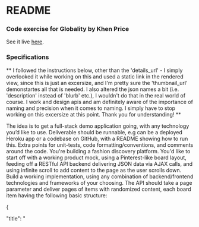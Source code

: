 # README #

### Code exercise for Globality by Khen Price ###

See it live [here](https://kp-globality.herokuapp.com/).


### Specifications ###

** I followed the instructions below, other than the 'details_url' - I simply overlooked it while working on this and used a static link in the rendered view, since this is just an excersize, and I'm pretty sure the 'thumbnail_url' demonstartes all that is needed. I also altered the json names a bit (i.e. 'description' instead of 'blurb' etc.), I wouldn't do that in the real world of course. I work and design apis and am definitely aware of the importance of naming and precision when it comes to naming. I simply have to stop working on this excersize at this point. Thank you for understanding! **

 The idea is to get a full-stack demo application going, with any technology you’d like to use.
Deliverable should be runnable, e.g can be a deployed Heroku app or a codebase on GitHub, with a README showing how to run this. Extra points for unit-tests, code formatting/conventions, and comments around the code.
You're building a fashion discovery platform. You'd like to start off with a working product mock, using a Pinterest-like board layout, feeding off a RESTful API backend delivering JSON data via AJAX calls, and using infinite scroll to add content to the page as the user scrolls down.
 Build a working implementation, using any combination of backend/frontend technologies and frameworks of your choosing. The API should take a page parameter and deliver pages of items with randomized content, each board item having the following basic structure:

{

  "title": "<TITLE>",

   "blurb": "<BLURB>",

   "author": "<AUTHOR>",

   "thumbnail_url": "<URL>",

   "details_url": "<URL>"

}

You can design the UI to your liking. at the very least each board item should feature the thumbnail image (you can hardcode a single image file to be used for all items for the sake of this excercise), the post title, and the blurb field, truncated to display 32 words and featuring a "Read more" link using the "details_url" field. For this exercise, The backend should have 20 items per page and deliver at least 3 pages of data. 

### How do I get set up? ###

** Summary of set up **

        bundle # install packages
        rake db:migrate # build db
        rails s # run local server

then, if all went well, visit localhost:3000 in browser.

** Configuration ** 

See 'config' folder

** Dependencies **

See Gemfile

** How to run tests **

    rake test

Note: I put in one functional test, and a few other testing ideas for an app with a bit more functianality in the commenting below it.

### Who do I talk to? ###
khenprice@gmail.com